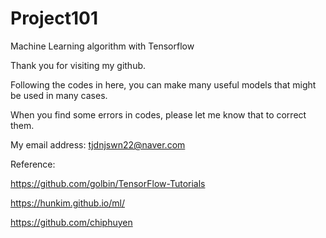 # Project101

Machine Learning algorithm with Tensorflow

Thank you for visiting my github.

Following the codes in here, you can make many useful models that might be used in many cases.

When you find some errors in codes, please let me know that to correct them.

My email address: tjdnjswn22@naver.com

Reference:

https://github.com/golbin/TensorFlow-Tutorials

https://hunkim.github.io/ml/

https://github.com/chiphuyen
